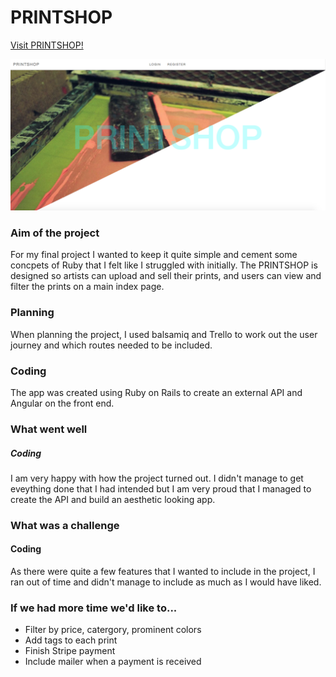 # PRINTSHOP
[Visit PRINTSHOP!](boiling-sands-25313.herokuapp.com)


![Alt text](./src/images/screenshot.png)

### Aim of the project

For my final project I wanted to keep it quite simple and cement some concpets of Ruby that I felt like I struggled with initially. The PRINTSHOP is designed so artists can upload and sell their prints, and users can view and filter the prints on a main index page.

### Planning

When planning the project, I used balsamiq and Trello to work out the user journey and which routes needed to be included.

### Coding

The app was created using Ruby on Rails to create an external API and Angular on the front end.

### What went well

##### Coding

I am very happy with how the project turned out. I didn't manage to get eveything done that I had intended but I am very proud that I managed to create the API and build an aesthetic looking app.

### What was a challenge

#### Coding

As there were quite a few features that I wanted to include in the project, I ran out of time and didn't manage to include as much as I would have liked. 

### If we had more time we'd like to...

* Filter by price, catergory, prominent colors
* Add tags to each print
* Finish Stripe payment
* Include mailer when a payment is received

